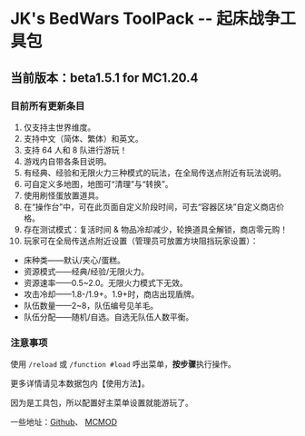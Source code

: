 # JK's BedWars ToolPack -- 起床战争工具包
## 当前版本：beta1.5.1 for MC1.20.4
### 目前所有更新条目

1. 仅支持主世界维度。
1. 支持中文（简体、繁体）和英文。
1. 支持 64 人和 8 队进行游玩！
1. 游戏内自带各条目说明。
1. 有经典、经验和无限火力三种模式的玩法，在全局传送点附近有玩法说明。
1. 可自定义多地图，地图可“清理”与“转换”。
1. 使用刷怪蛋放置道具。
1. 在“操作台”中，可在此页面自定义阶段时间，可去“容器区块”自定义商店价格。
1. 存在测试模式：复活时间 & 物品冷却减少，轮换道具全解锁，商店零元购！
1. 玩家可在全局传送点附近设置（管理员可放置方块阻挡玩家设置）：
- 床种类——默认/夹心/蛋糕。
- 资源模式——经典/经验/无限火力。
- 资源速率——0.5~2.0。无限火力模式下无效。
- 攻击冷却——1.8-/1.9+。1.9+时，商店出现盾牌。
- 队伍数量——2~8，队伍编号见羊毛。
- 队伍分配——随机/自选。自选无队伍人数平衡。

### 注意事项

使用 `/reload` 或 `/function #load` 呼出菜单，**按步骤**执行操作。

更多详情请见本数据包内【使用方法】。

因为是工具包，所以配置好主菜单设置就能游玩了。

一些地址：[Github]、 [MCMOD]

[Github]: https://github.com/JesKi13567/BedWars
[MCMOD]: https://www.mcmod.cn/class/10014.html